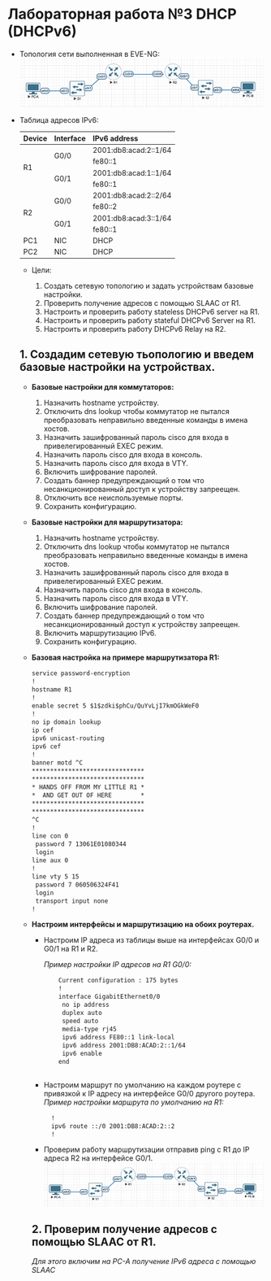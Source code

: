 # Лабораторная работа №3 DHCP (DHCPv6)
- Топология сети выполненная в EVE-NG:
  ![топология](https://github.com/MIranaNightshade/otus-networks/blob/main/lab3_DHCP/DHCPv6/jpeg/%D1%82%D0%BE%D0%BF%D0%BE%D0%BB%D0%BE%D0%B3%D0%B8%D1%8F.png)

- Таблица адресов IPv6:
  
  <table>
<thead>
<tr>
<th>Device</th>
<th>Interface</th>
<th>IPv6 address</th>
</tr>
</thead>
<tbody>
<tr>
<td rowspan=4>R1</td>
<td rowspan=2>G0/0</td>
<td>2001:db8:acad:2::1/64</td>
</tr>
<tr>
<td>fe80::1</td>
</tr>
<tr>
<td rowspan=2>G0/1</td>
<td>2001:db8:acad:1::1/64</td>
</tr>
<tr>
<td>fe80::1</td>
</tr>
<tr>
<td rowspan=4>R2</td>
<td rowspan=2>G0/0</td>
<td>2001:db8:acad:2::2/64</td>
</tr>
<tr>
<td>fe80::2</td>
</tr>
<tr>
<td rowspan=2>G0/1</td>
<td>2001:db8:acad:3::1/64</td>
</tr>
<tr>
<td>fe80::1</td>
</tr>
<tr>
<td>PC1</td>
<td>NIC</td>
<td>DHCP</td>
</tr>
<tr>
<td>PC2</td>
<td>NIC</td>
<td>DHCP</td>
</tr>
</tbody>
</table>

- Цели:
  
  1. Создать сетевую топологию и задать устройствам базовые настройки.
  2. Проверить получение адресов с помощью SLAAC от R1.
  3. Настроить и проверить работу stateless DHCPv6 server на R1.
  4. Настроить и проверить работу stateful DHCPv6 Server на R1.
  5. Настроить и проверить работу DHCPv6 Relay на R2.

## 1. Создадим сетевую тьопологию и введем базовые настройки на устройствах.

- **Базовые настройки для коммутаторов:**
  
  1. Назначить hostname устройству.
  2. Отключить dns lookup чтобы коммутатор не пытался преобразовать неправильно введенные команды в имена хостов.
  3. Hазначить зашифрованный пароль cisco для входа в привелегированный EXEC режим.
  4. Назначить пароль cisco для входа в консоль.
  5. Назначить пароль cisco для входа в VTY. 
  6. Включить шифрование паролей. 
  7. Создать баннер предупреждающий о том что несанкционированный доступ к устройству запреещен.  
  8. Отключить все неиспользуемые порты.  
  9. Сохранить конфигурацию.

- **Базовые настройки для маршрутизатора:**
  
  1. Назначить hostname устройству.
  3. Отключить dns lookup чтобы коммутатор не пытался преобразовать неправильно введенные команды в имена хостов.
  4. Hазначить зашифрованный пароль cisco для входа в привелегированный EXEC режим.
  5. Назначить пароль cisco для входа в консоль.
  6. Назначить пароль cisco для входа в VTY.
  7. Включить шифрование паролей.
  8. Создать баннер предупреждающий о том что несанкционированный доступ к устройству запреещен.
  9. Включить маршрутизацию IPv6.
  10. Сохранить конфигурацию.

 - **Базовая настройка на примере маршрутизатора R1:**     

    ```  
    service password-encryption
    !
    hostname R1
    !
    enable secret 5 $1$zdki$phCu/QuYvLjI7kmOGkWeF0
    !
    no ip domain lookup
    ip cef
    ipv6 unicast-routing
    ipv6 cef
    !
    banner motd ^C
    *******************************
    *******************************
    * HANDS OFF FROM MY LITTLE R1 *
    *  AND GET OUT OF HERE        *
    *******************************
    *******************************
    ^C
    !
    line con 0
     password 7 13061E01080344
     login
    line aux 0
    !
    line vty 5 15
     password 7 060506324F41
     login
     transport input none
    !
    ```
- **Настроим интерфейсы и маршрутизацию на обоих роутерах.**
   - Настроим IP адреса из таблицы выше на интерфейсах G0/0 и G0/1 на R1 и R2.
     
     *Пример настройки IP адресов на R1 G0/0:*
        ```
            Current configuration : 175 bytes
            !
            interface GigabitEthernet0/0
             no ip address
             duplex auto
             speed auto
             media-type rj45
             ipv6 address FE80::1 link-local
             ipv6 address 2001:DB8:ACAD:2::1/64
             ipv6 enable
            end
          
    - Настроим маршрут по умолчанию на каждом роутере с привязкой к IP адресу на интерфейсе G0/0 другого роутера.
      *Пример настройки маршрута по умолчанию на R1:*
       ```
         !
         ipv6 route ::/0 2001:DB8:ACAD:2::2
         !      
    - Проверим работу маршрутизации отправив ping с R1 до IP адреса R2 на интерфейсе G0/1.
      ![ping](https://github.com/MIranaNightshade/otus-networks/blob/main/lab3_DHCP/DHCPv6/jpeg/%D1%82%D0%BE%D0%BF%D0%BE%D0%BB%D0%BE%D0%B3%D0%B8%D1%8F.png)

  ## 2. Проверим получение адресов с помощью SLAAC от R1.
    *Для этого включим на PC-A получение IPv6 адреса с помощью SLAAC*

          

  

